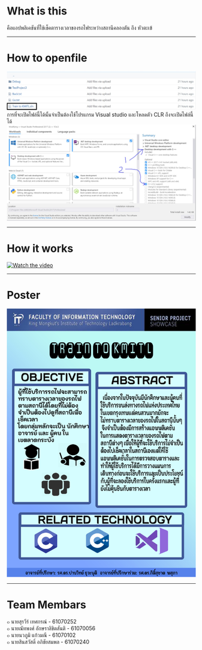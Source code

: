 # What is this

คือแอปพลิเคชันที่ใช้เช็คตารางเวลาของรถไฟระหว่างสถานีคลองตัน ถึง หัวตะเข้

---

# How to openfile

<img src='README/sln.jpg'>
การที่จะเปิดไฟล์นี้ได้นั้นจำเป็นต้องใช้โปรแกรม Visual studio และโหลดตัว CLR ถึงจะเปิดไฟล์นี้ได้
<img src='README/clr.jpg'>

---

# How it works

[![Watch the video](https://img.youtube.com/vi/q4WEdVW4fMY/maxresdefault.jpg)](https://youtu.be/q4WEdVW4fMY)

---
# Poster

![](poster.jpg)

---
# Team Membars
๐ นายสุรวีร์ เทศกรณ์ - 61070252<br>
๐ นายณัทพงศ์ อักษราลิขิตสันติ - 61070056<br>
๐ นายนวภูมิ แก้วมณี - 61070102<br>
๐ นายสินสวัสดิ์ อภิชัยสมพล - 61070240<br>
